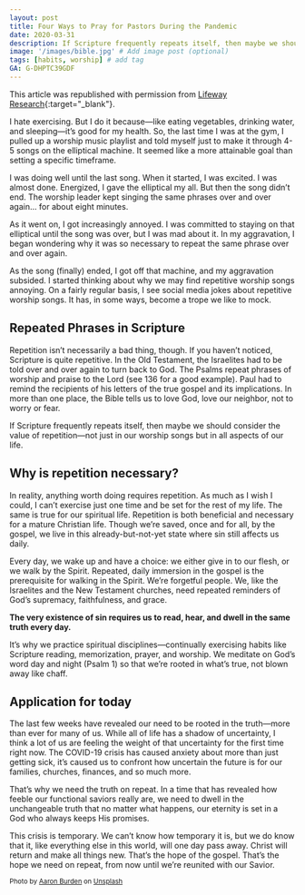 ```yaml
---
layout: post
title: Four Ways to Pray for Pastors During the Pandemic
date: 2020-03-31
description: If Scripture frequently repeats itself, then maybe we should consider the value of repetition—not just in our worship songs but in all aspects of our life. # Add post description (optional)
image: '/images/bible.jpg' # Add image post (optional)
tags: [habits, worship] # add tag
GA: G-DHPTC39GDF
---
```


This article was republished with permission from [Lifeway Research](https://research.lifeway.com/2020/03/31/why-our-worship-and-spiritual-walk-needs-repetition/){:target="_blank"}.

I hate exercising. But I do it because—like eating vegetables, drinking water, and sleeping—it’s good for my health. So, the last time I was at the gym, I pulled up a worship music playlist and told myself just to make it through 4-5 songs on the elliptical machine. It seemed like a more attainable goal than setting a specific timeframe.

I was doing well until the last song. When it started, I was excited. I was almost done. Energized, I gave the elliptical my all. But then the song didn’t end. The worship leader kept singing the same phrases over and over again… for about eight minutes. 

As it went on, I got increasingly annoyed. I was committed to staying on that elliptical until the song was over, but I was mad about it. In my aggravation, I began wondering why it was so necessary to repeat the same phrase over and over again.

As the song (finally) ended, I got off that machine, and my aggravation subsided. I started thinking about why we may find repetitive worship songs annoying. On a fairly regular basis, I see social media jokes about repetitive worship songs. It has, in some ways, become a trope we like to mock. 

## Repeated Phrases in Scripture

Repetition isn’t necessarily a bad thing, though. If you haven’t noticed, Scripture is quite repetitive. In the Old Testament, the Israelites had to be told over and over again to turn back to God. The Psalms repeat phrases of worship and praise to the Lord (see 136 for a good example). Paul had to remind the recipients of his letters of the true gospel and its implications. In more than one place, the Bible tells us to love God, love our neighbor, not to worry or fear.

If Scripture frequently repeats itself, then maybe we should consider the value of repetition—not just in our worship songs but in all aspects of our life.

## Why is repetition necessary?

In reality, anything worth doing requires repetition. As much as I wish I could, I can’t exercise just one time and be set for the rest of my life. The same is true for our spiritual life. Repetition is both beneficial and necessary for a mature Christian life. Though we’re saved, once and for all, by the gospel, we live in this already-but-not-yet state where sin still affects us daily. 

Every day, we wake up and have a choice: we either give in to our flesh, or we walk by the Spirit. Repeated, daily immersion in the gospel is the prerequisite for walking in the Spirit. We’re forgetful people. We, like the Israelites and the New Testament churches, need repeated reminders of God’s supremacy, faithfulness, and grace.

**The very existence of sin requires us to read, hear, and dwell in the same truth every day.** 

It’s why we practice spiritual disciplines—continually exercising habits like Scripture reading, memorization, prayer, and worship. We meditate on God’s word day and night (Psalm 1) so that we’re rooted in what’s true, not blown away like chaff. 

## Application for today

The last few weeks have revealed our need to be rooted in the truth—more than ever for many of us. While all of life has a shadow of uncertainty, I think a lot of us are feeling the weight of that uncertainty for the first time right now. The COVID-19 crisis has caused anxiety about more than just getting sick, it’s caused us to confront how uncertain the future is for our families, churches, finances, and so much more.

That’s why we need the truth on repeat. In a time that has revealed how feeble our functional saviors really are, we need to dwell in the unchangeable truth that no matter what happens, our eternity is set in a God who always keeps His promises. 

This crisis is temporary. We can’t know how temporary it is, but we do know that it, like everything else in this world, will one day pass away. Christ will return and make all things new. That’s the hope of the gospel. That’s the hope we need on repeat, from now until we’re reunited with our Savior.

<sub>Photo by <a href="https://unsplash.com/@aaronburden?utm_content=creditCopyText&utm_medium=referral&utm_source=unsplash">Aaron Burden</a> on <a href="https://unsplash.com/photos/bible-page-on-gray-concrete-surface-9zsHNt5OpqE?utm_content=creditCopyText&utm_medium=referral&utm_source=unsplash">Unsplash</a></sub>
  